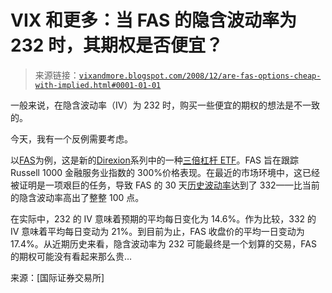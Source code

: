 <!--yml

分类：未分类

日期：2024-05-18 18:11:15

-->

# VIX 和更多：当 FAS 的隐含波动率为 232 时，其期权是否便宜？

> 来源链接：[`vixandmore.blogspot.com/2008/12/are-fas-options-cheap-with-implied.html#0001-01-01`](http://vixandmore.blogspot.com/2008/12/are-fas-options-cheap-with-implied.html#0001-01-01)

一般来说，在隐含波动率（IV）为 232 时，购买一些便宜的期权的想法是不一致的。

今天，我有一个反例需要考虑。

以[FAS](http://vixandmore.blogspot.com/search/label/FAS)为例，这是新的[Direxion](http://vixandmore.blogspot.com/search/label/Direxion)系列中的一种[三倍杠杆 ETF](http://vixandmore.blogspot.com/search/label/triple%20ETFs)。FAS 旨在跟踪 Russell 1000 金融服务业指数的 300%价格表现。在最近的市场环境中，这已经被证明是一项艰巨的任务，导致 FAS 的 30 天[历史波动率](http://vixandmore.blogspot.com/search/label/historical%20volatility)达到了 332——比当前的隐含波动率高出了整整 100 点。

在实际中，232 的 IV 意味着预期的平均每日变化为 14.6%。作为比较，332 的 IV 意味着平均每日变动为 21%。到目前为止，FAS 收盘价的平均一日变动为 17.4%。从近期历史来看，隐含波动率为 232 可能最终是一个划算的交易，FAS 的期权可能没有看起来那么贵…

来源：[国际证券交易所]
